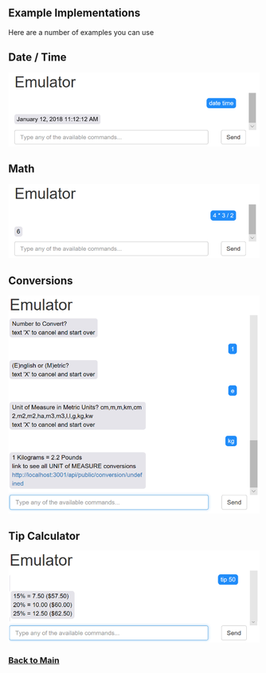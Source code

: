 ## Example Implementations 

Here are a number of examples you can use 

## Date / Time
![](images/examples/DateTime.PNG)

## Math
![](images/examples/Math.PNG)

## Conversions
![](images/examples/Conversions.PNG)

## Tip Calculator
![](images/examples/TipCalculator.PNG)

### [Back to Main](https://github.com/in-the-keyhole/khs-convo) 